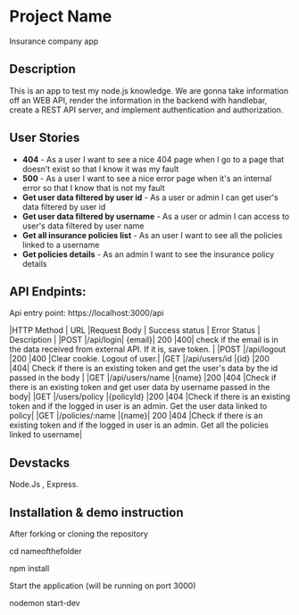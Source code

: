 # Project Name

Insurance company app

## Description

This is an app to test my node.js knowledge. We are gonna take information off an WEB API, render the information in the backend with handlebar, create a REST API server, and implement authentication and authorization.

## User Stories

- **404** - As a user I want to see a nice 404 page when I go to a page that doesn’t exist so that I know it was my fault
- **500** - As a user I want to see a nice error page when it's an internal error so that I know that is not my fault
- **Get user data filtered by user id** - As a user or admin I can get user's data filtered by user id
- **Get user data filtered by username** - As a user or admin I can access to user's data filtered by user name
- **Get all insurance policies list** - As an user I want to see all the policies linked to a username
- **Get policies details** - As an admin I want to see the insurance policy details

## API Endpints:

Api entry point: https://localhost:3000/api

|HTTP Method | URL |Request Body | Success status | Error Status | Description |
|POST |/api/login| {email}| 200 |400| check if the email is in the data received from external API. If it is, save token. |
|POST |/api/logout |200 |400 |Clear cookie. Logout of user.|
|GET |/api/users/id |{id} |200 |404| Check if there is an existing token and get the user's data by the id passed in the body |
|GET |/api/users/name |{name} |200 |404 |Check if there is an existing token and get user data by username passed in the body|
|GET |/users/policy |{policyId} |200 |404 |Check if there is an existing token and if the logged in user is an admin. Get the user data linked to policy|
|GET |/policies/:name |{name}| 200 |404 |Check if there is an existing token and if the logged in user is an admin. Get all the policies linked to username|

## Devstacks

Node.Js , Express.

## Installation & demo instruction

After forking or cloning the repository

cd nameofthefolder

npm install

Start the application (will be running on port 3000)

nodemon start-dev
